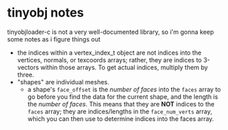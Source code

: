 tinyobj notes
=============

tinyobjloader-c is not a very well-documented library, so i'm gonna keep some notes
as i figure things out

 * the indices within a vertex_index_t object are not indices into the vertices, normals, or texcoords arrays;
   rather, they are indices to 3-vectors within those arrays. To get actual indices, multiply them by three.
 * "shapes" are individual meshes.
   * a shape's `face_offset` is the *number of faces* into the `faces` array to go before
     you find the data for the current shape, and the length is the *number of faces*.
     This means that they are **NOT** indices to the `faces` array; they are indices/lengths
     in the `face_num_verts` array, which you can then use to determine indices into the
     faces array.
